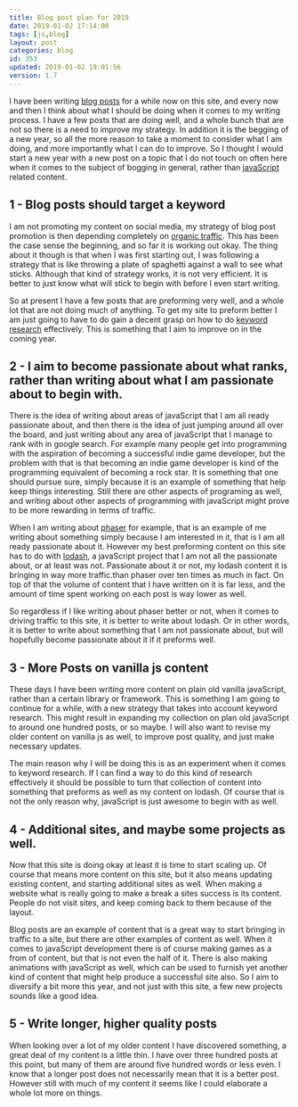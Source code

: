```yaml
---
title: Blog post plan for 2019
date: 2019-01-02 17:14:00
tags: [js,blog]
layout: post
categories: blog
id: 353
updated: 2019-01-02 19:01:56
version: 1.7
---
```


I have been writing [blog posts](https://en.wikipedia.org/wiki/Blog) for a while now on this site, and every now and then I think about what I should be doing when it comes to my writing process. I have a few posts that are doing well, and a whole bunch that are not so there is a need to improve my strategy. In addition it is the begging of a new year, so all the more reason to take a moment to consider what I am doing, and more importantly what I can do to improve. So I thought I would start a new year with a new post on a topic that I do not touch on often here when it comes to the subject of bogging in general, rather than [javaScript](https://en.wikipedia.org/wiki/JavaScript) related content.

<!-- more -->

## 1 - Blog posts should target a keyword

I am not promoting my content on social media, my strategy of blog post promotion is then depending completely on [organic traffic](https://en.wikipedia.org/wiki/Organic_search). This has been the case sense the beginning, and so far it is working out okay. The thing about it though is that when I was first starting out, I was following a strategy that is like throwing a plate of spaghetti against a wall to see what sticks. Although that kind of strategy works, it is not very efficient. It is better to just know what will stick to begin with before I even start writing.

So at present I have a few posts that are preforming very well, and a whole lot that are not doing much of anything. To get my site to preform better I am just going to have to do gain a decent grasp on how to do [keyword research](https://en.wikipedia.org/wiki/Keyword_research) effectively. This is something that I aim to improve on in the coming year.

## 2 - I aim to become passionate about what ranks, rather than writing about what I am passionate about to begin with.

There is the idea of writing about areas of javaScript that I am all ready passionate about, and then there is the idea of just jumping around all over the board, and just writing about any area of javaScript that I manage to rank with in google search. For example many people get into programming with the aspiration of becoming a successful indie game developer, but the problem with that is that becoming an indie game developer is kind of the programming equivalent of becoming a rock star. It is something that one should pursue sure, simply because it is an example of something that help keep things interesting. Still there are other aspects of programing as well, and writing about other aspects of programming with javaScript might prove to be more rewarding in terms of traffic.

When I am writing about [phaser](https://dustinpfister.github.io/categories/phaser/) for example, that is an example of me writing about something simply because I am interested in it, that is I am all ready passionate about it. However my best preforming content on this site has to do with [lodash](https://dustinpfister.github.io/categories/lodash/), a javaScript project that I am not all the passionate about, or at least was not. Passionate about it or not, my lodash content it is bringing in way more traffic.than phaser over ten times as much in fact. On top of that the volume of content that I have written on it is far less, and the amount of time spent working on each post is way lower as well. 

So regardless if I like writing about phaser better or not, when it comes to driving traffic to this site, it is better to write about lodash. Or in other words, it is better to write about something that I am not passionate about, but will hopefully become passionate about it if it preforms well.

## 3 - More Posts on vanilla js content

These days I have been writing more content on plain old vanilla javaScript, rather than a certain library or framework. This is something I am going to continue for a while, with a new strategy that takes into account keyword research. This might result in expanding my collection on plan old javaScript to around one hundred posts, or so maybe. I will also want to revise my older content on vanilla js as well, to improve post quality, and just make necessary updates.

The main reason why I will be doing this is as an experiment when it comes to keyword research. If I can find a way to do this kind of research effectively it should be possible to turn that collection of content into something that preforms as well as my content on lodash. Of course that is not the only reason why, javaScript is just awesome to begin with as well.

## 4 - Additional sites, and maybe some projects as well.

Now that this site is doing okay at least it is time to start scaling up. Of course that means more content on this site, but it also means updating existing content, and starting additional sites as well. When making a website what is really going to make a break a sites success is its content. People do not visit sites, and keep coming back to them because of the layout.

Blog posts are an example of content that is a great way to start bringing in traffic to a site, but there are other examples of content as well. When it comes to javaScript development there is of course making games as a from of content, but that is not even the half of it. There is also making animations with javaScript as well, which can be used to furnish yet another kind of content that might help produce a successful site also. So I aim to diversify a bit more this year, and not just with this site, a few new projects sounds like a good idea.

## 5 - Write longer, higher quality posts

When looking over a lot of my older content I have discovered something, a great deal of my content is a little thin. I have over three hundred posts at this point, but many of them are around five hundred words or less even. I know that a longer post does not necessarily mean that it is a better post. However still with much of my content it seems like I could elaborate a whole lot more on things.